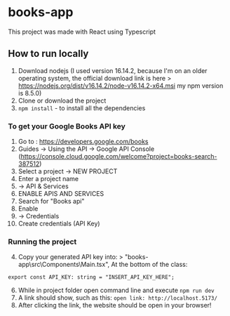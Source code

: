 # books-app
This project was made with React using Typescript
## How to run locally
1. Download nodejs (I used version 16.14.2, because I'm on an older operating system,
the official download link is here > https://nodejs.org/dist/v16.14.2/node-v16.14.2-x64.msi
my npm version is 8.5.0)
2. Clone or download the project
3. `npm install` - to install all the dependencies
### To get your Google Books API key
1. Go to : https://developers.google.com/books
2. Guides -> Using the API -> Google API Console (https://console.cloud.google.com/welcome?project=books-search-387512)
3. Select a project -> NEW PROJECT
4. Enter a project name
5. -> API & Services
6. ENABLE APIS AND SERVICES
7. Search for "Books api"
8. Enable
9. -> Credentials
10. Create credentials (API Key)
### Running the project
4. Copy your generated API key into: > "books-app\src\Components\Main.tsx", 
At the bottom of the class:

`export const API_KEY: string = "INSERT_API_KEY_HERE";
`

6. While in project folder open command line and execute `npm run dev`
7. A link should show, such as this: `open link: http://localhost.5173/`
8. After clicking the link, the website should be open in your browser!
